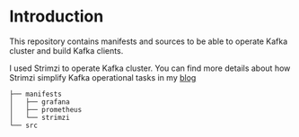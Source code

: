 # Introduction
This repository contains manifests and sources to be able to operate Kafka cluster and build Kafka clients.

I used Strimzi to operate Kafka cluster. You can find more details about how Strimzi simplify Kafka operational tasks in my [blog](https://anissetiouajni.com/posts/simplify-kafka-operational-tasks-with-strimzi-and-kubernetes)

```shell
├── manifests
│   ├── grafana
│   ├── prometheus
│   └── strimzi
└── src
```
